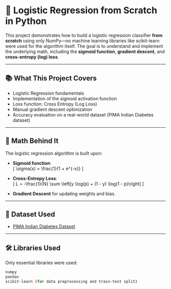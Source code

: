 # 🚀 Logistic Regression from Scratch in Python

This project demonstrates how to build a logistic regression classifier **from scratch** using only NumPy—no machine learning libraries like scikit-learn were used for the algorithm itself. The goal is to understand and implement the underlying math, including the **sigmoid function**, **gradient descent**, and **cross-entropy (log) loss**.

---

## 📚 What This Project Covers

- Logistic Regression fundamentals
- Implementation of the sigmoid activation function
- Loss function: Cross Entropy (Log Loss)
- Manual gradient descent optimization
- Accuracy evaluation on a real-world dataset (PIMA Indian Diabetes dataset)

---

## 🧠 Math Behind It

The logistic regression algorithm is built upon:

- **Sigmoid function**:  
  \[
  \sigma(x) = \frac{1}{1 + e^{-x}}
  \]

- **Cross-Entropy Loss**:  
  \[
  L = -\frac{1}{N} \sum \left[y \log(p) + (1 - y) \log(1 - p)\right]
  \]

- **Gradient Descent** for updating weights and bias.

---

## 🧪 Dataset Used

- [PIMA Indian Diabetes Dataset](https://www.kaggle.com/datasets/uciml/pima-indians-diabetes-database)

---

## 🛠️ Libraries Used

Only essential libraries were used:

```bash
numpy
pandas
scikit-learn (for data preprocessing and train-test split)
